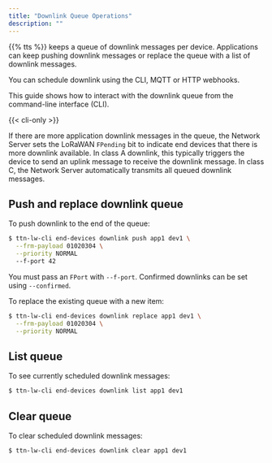 ```yaml
---
title: "Downlink Queue Operations"
description: ""
---
```


{{% tts %}} keeps a queue of downlink messages per device. Applications can keep pushing downlink messages or replace the queue with a list of downlink messages.

You can schedule downlink using the CLI, MQTT or HTTP webhooks.

This guide shows how to interact with the downlink queue from the command-line interface (CLI).

<!--more-->

{{< cli-only >}}

If there are more application downlink messages in the queue, the Network Server sets the LoRaWAN `FPending` bit to indicate end devices that there is more downlink available. In class A downlink, this typically triggers the device to send an uplink message to receive the downlink message. In class C, the Network Server automatically transmits all queued downlink messages.

## Push and replace downlink queue

To push downlink to the end of the queue:

```bash
$ ttn-lw-cli end-devices downlink push app1 dev1 \
  --frm-payload 01020304 \
  --priority NORMAL
  --f-port 42
```

You must pass an `FPort` with `--f-port`. Confirmed downlinks can be set using `--confirmed`.

To replace the existing queue with a new item:

```bash
$ ttn-lw-cli end-devices downlink replace app1 dev1 \
  --frm-payload 01020304 \
  --priority NORMAL
```

## List queue

To see currently scheduled downlink messages:

```bash
$ ttn-lw-cli end-devices downlink list app1 dev1
```

## Clear queue

To clear scheduled downlink messages:

```bash
$ ttn-lw-cli end-devices downlink clear app1 dev1
```
